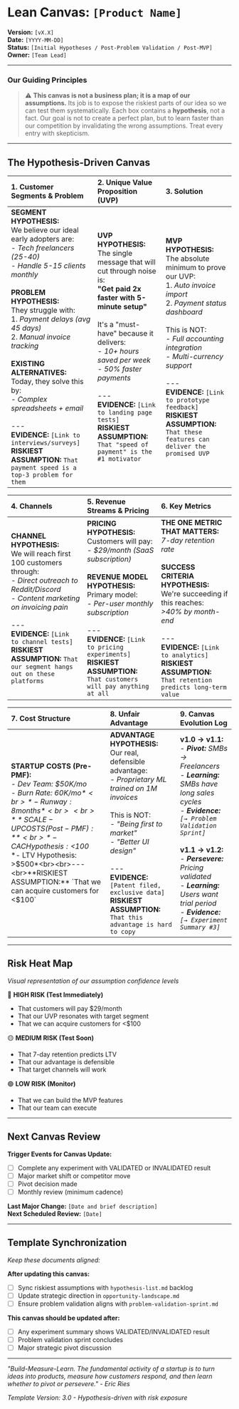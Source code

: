 # Lean Canvas: `[Product Name]`

**Version:** `[vX.X]`  
**Date:** `[YYYY-MM-DD]`  
**Status:** `[Initial Hypotheses / Post-Problem Validation / Post-MVP]`  
**Owner:** `[Team Lead]`

---

### Our Guiding Principles

> ⚠️ **This canvas is not a business plan; it is a map of our assumptions.** Its job is to expose the riskiest parts of our idea so we can test them systematically. Each box contains a **hypothesis**, not a fact. Our goal is not to create a perfect plan, but to learn faster than our competition by invalidating the wrong assumptions. Treat every entry with skepticism.

---

## The Hypothesis-Driven Canvas

| 1. Customer Segments & Problem | 2. Unique Value Proposition (UVP) | 3. Solution |
|:---|:---|:---|
| **SEGMENT HYPOTHESIS:**<br>We believe our ideal early adopters are:<br>*- Tech freelancers (25-40)*<br>*- Handle 5-15 clients monthly*<br><br>**PROBLEM HYPOTHESIS:**<br>They struggle with:<br>1. *Payment delays (avg 45 days)*<br>2. *Manual invoice tracking*<br><br>**EXISTING ALTERNATIVES:**<br>Today, they solve this by:<br>*- Complex spreadsheets + email*<br><br>---<br>**EVIDENCE:** `[Link to interviews/surveys]`<br>**RISKIEST ASSUMPTION:** `That payment speed is a top-3 problem for them` | **UVP HYPOTHESIS:**<br>The single message that will cut through noise is:<br>**"Get paid 2x faster with 5-minute setup"**<br><br>It's a "must-have" because it delivers:<br>*- 10+ hours saved per week*<br>*- 50% faster payments*<br><br>---<br>**EVIDENCE:** `[Link to landing page tests]`<br>**RISKIEST ASSUMPTION:** `That "speed of payment" is the #1 motivator` | **MVP HYPOTHESIS:**<br>The absolute minimum to prove our UVP:<br>1. *Auto invoice import*<br>2. *Payment status dashboard*<br><br>This is NOT:<br>*- Full accounting integration*<br>*- Multi-currency support*<br><br>---<br>**EVIDENCE:** `[Link to prototype feedback]`<br>**RISKIEST ASSUMPTION:** `That these features can deliver the promised UVP` |

| **4. Channels** | **5. Revenue Streams & Pricing** | **6. Key Metrics** |
|:---|:---|:---|
| **CHANNEL HYPOTHESIS:**<br>We will reach first 100 customers through:<br>*- Direct outreach to Reddit/Discord*<br>*- Content marketing on invoicing pain*<br><br>---<br>**EVIDENCE:** `[Link to channel tests]`<br>**RISKIEST ASSUMPTION:** `That our segment hangs out on these platforms` | **PRICING HYPOTHESIS:**<br>Customers will pay:<br>*- $29/month (SaaS subscription)*<br><br>**REVENUE MODEL HYPOTHESIS:**<br>Primary model:<br>*- Per-user monthly subscription*<br><br>---<br>**EVIDENCE:** `[Link to pricing experiments]`<br>**RISKIEST ASSUMPTION:** `That customers will pay anything at all` | **THE ONE METRIC THAT MATTERS:**<br>*7-day retention rate*<br><br>**SUCCESS CRITERIA HYPOTHESIS:**<br>We're succeeding if this reaches:<br>*>40% by month-end*<br><br>---<br>**EVIDENCE:** `[Link to analytics]`<br>**RISKIEST ASSUMPTION:** `That retention predicts long-term value` |

| **7. Cost Structure** | **8. Unfair Advantage** | **9. Canvas Evolution Log** |
|:---|:---|:---|
| **STARTUP COSTS (Pre-PMF):**<br>*- Dev Team: $50K/mo*<br>*- Burn Rate: $60K/mo*<br>*- Runway: 8 months*<br><br>**SCALE-UP COSTS (Post-PMF):**<br>*- CAC Hypothesis: <$100*<br>*- LTV Hypothesis: >$500*<br><br>---<br>**RISKIEST ASSUMPTION:** `That we can acquire customers for <$100` | **ADVANTAGE HYPOTHESIS:**<br>Our real, defensible advantage:<br>*- Proprietary ML trained on 1M invoices*<br><br>This is NOT:<br>*- "Being first to market"*<br>*- "Better UI design"*<br><br>---<br>**EVIDENCE:** `[Patent filed, exclusive data]`<br>**RISKIEST ASSUMPTION:** `That this advantage is hard to copy` | **v1.0 → v1.1:**<br>*- **Pivot:** SMBs → Freelancers*<br>*- **Learning:** SMBs have long sales cycles*<br>*- **Evidence:** `[→ Problem Validation Sprint]`*<br><br>**v1.1 → v1.2:**<br>*- **Persevere:** Pricing validated*<br>*- **Learning:** Users want trial period*<br>*- **Evidence:** `[→ Experiment Summary #3]`* |

---

## Risk Heat Map

*Visual representation of our assumption confidence levels*

🔴 **HIGH RISK (Test Immediately)**

- That customers will pay $29/month
- That our UVP resonates with target segment
- That we can acquire customers for <$100

🟡 **MEDIUM RISK (Test Soon)**

- That 7-day retention predicts LTV
- That our advantage is defensible
- That target channels will work

🟢 **LOW RISK (Monitor)**

- That we can build the MVP features
- That our team can execute

---

## Next Canvas Review

**Trigger Events for Canvas Update:**

- [ ] Complete any experiment with VALIDATED or INVALIDATED result
- [ ] Major market shift or competitor move
- [ ] Pivot decision made
- [ ] Monthly review (minimum cadence)

**Last Major Change:** `[Date and brief description]`  
**Next Scheduled Review:** `[Date]`

---

## Template Synchronization

*Keep these documents aligned:*

**After updating this canvas:**

- [ ] Sync riskiest assumptions with `hypothesis-list.md` backlog
- [ ] Update strategic direction in `opportunity-landscape.md`
- [ ] Ensure problem validation aligns with `problem-validation-sprint.md`

**This canvas should be updated after:**

- [ ] Any experiment summary shows VALIDATED/INVALIDATED result
- [ ] Problem validation sprint concludes
- [ ] Major strategic pivot discussion

---

*"Build-Measure-Learn. The fundamental activity of a startup is to turn ideas into products, measure how customers respond, and then learn whether to pivot or persevere." - Eric Ries*

*Template Version: 3.0 - Hypothesis-driven with risk exposure*
